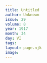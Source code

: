 ```yaml
---
title: Untitled
author: Unknown
issue: 29
volume: 8
year: 1917
month: 34
day: VI
tags:
layout: page.njk
image:
---
```

